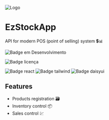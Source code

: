 
![Logo](https://github.com/gpelincel/EzStockAPI/assets/87822398/d5f7e11e-fc15-4cac-8fbd-99f94950c1a0)

# EzStockApp

API for modern POS (point of selling) system 💲📊


![Badge em Desenvolvimento](http://img.shields.io/static/v1?label=STATUS&message=EM%20DESENVOLVIMENTO&color=GREEN&style=for-the-badge)

![Badge licença](http://img.shields.io/static/v1?label=LICENSE&message=MIT&coor=F0F&style=for-the-badge)

![Badge react](http://img.shields.io/static/v1?label=&message=REACT&color=000&style=for-the-badge&logo=react)
![Badge tailwind](http://img.shields.io/static/v1?label=&message=TAILWIND&style=for-the-badge&logo=tailwindcss)
![Badge daisyui](http://img.shields.io/static/v1?label=&message=DAISYUI&style=for-the-badge&logo=daisyui)

## Features

- Products registration 🗃️
- Inventory control 📦
- Sales control 💹